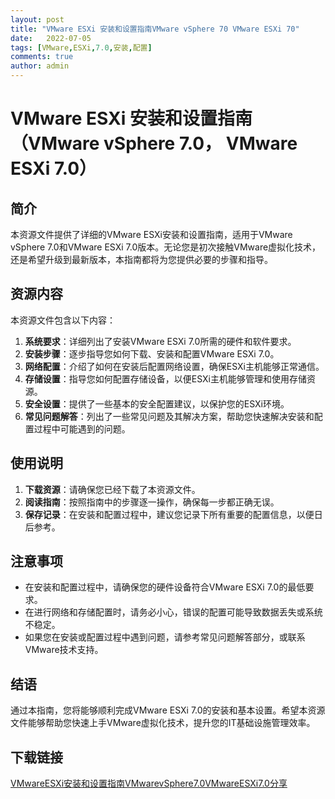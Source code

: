 ```yaml
---
layout: post
title: "VMware ESXi 安装和设置指南VMware vSphere 70 VMware ESXi 70"
date:   2022-07-05
tags: [VMware,ESXi,7.0,安装,配置]
comments: true
author: admin
---
```

# VMware ESXi 安装和设置指南（VMware vSphere 7.0， VMware ESXi 7.0）

## 简介
本资源文件提供了详细的VMware ESXi安装和设置指南，适用于VMware vSphere 7.0和VMware ESXi 7.0版本。无论您是初次接触VMware虚拟化技术，还是希望升级到最新版本，本指南都将为您提供必要的步骤和指导。

## 资源内容
本资源文件包含以下内容：
1. **系统要求**：详细列出了安装VMware ESXi 7.0所需的硬件和软件要求。
2. **安装步骤**：逐步指导您如何下载、安装和配置VMware ESXi 7.0。
3. **网络配置**：介绍了如何在安装后配置网络设置，确保ESXi主机能够正常通信。
4. **存储设置**：指导您如何配置存储设备，以便ESXi主机能够管理和使用存储资源。
5. **安全设置**：提供了一些基本的安全配置建议，以保护您的ESXi环境。
6. **常见问题解答**：列出了一些常见问题及其解决方案，帮助您快速解决安装和配置过程中可能遇到的问题。

## 使用说明
1. **下载资源**：请确保您已经下载了本资源文件。
2. **阅读指南**：按照指南中的步骤逐一操作，确保每一步都正确无误。
3. **保存记录**：在安装和配置过程中，建议您记录下所有重要的配置信息，以便日后参考。

## 注意事项
- 在安装和配置过程中，请确保您的硬件设备符合VMware ESXi 7.0的最低要求。
- 在进行网络和存储配置时，请务必小心，错误的配置可能导致数据丢失或系统不稳定。
- 如果您在安装或配置过程中遇到问题，请参考常见问题解答部分，或联系VMware技术支持。

## 结语
通过本指南，您将能够顺利完成VMware ESXi 7.0的安装和基本设置。希望本资源文件能够帮助您快速上手VMware虚拟化技术，提升您的IT基础设施管理效率。

## 下载链接

[VMwareESXi安装和设置指南VMwarevSphere7.0VMwareESXi7.0分享](https://pan.quark.cn/s/907378ce9bd0)